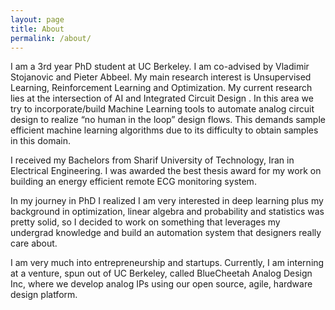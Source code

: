 ```yaml
---
layout: page
title: About
permalink: /about/
---
```


I am a 3rd year PhD student at UC Berkeley. I am co-advised by Vladimir Stojanovic and Pieter
Abbeel. My main research interest is Unsupervised Learning, Reinforcement Learning and
Optimization. My current research lies at the intersection of AI and Integrated Circuit Design
. In this area we try to incorporate/build Machine Learning tools to automate analog circuit
design to realize “no human in the loop” design flows. This demands sample efficient machine
learning algorithms due to its difficulty to obtain samples in this domain.

I received my Bachelors from Sharif University of Technology, Iran in Electrical Engineering. I
was awarded the best thesis award for my work on building an energy efficient remote ECG monitoring
system. 

In my journey in PhD I realized I am very interested in deep learning plus my background in
optimization, linear algebra and probability and statistics was pretty solid, so I decided to
work on something that leverages my undergrad knowledge and build an automation system that
designers really care about.  

I am very much into entrepreneurship and startups. Currently, I am interning at a venture, spun out 
of UC Berkeley, called BlueCheetah Analog Design Inc, where we develop analog IPs using our open 
source, agile, hardware design platform. 
